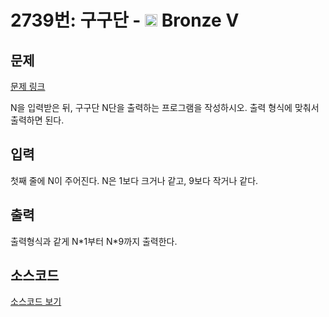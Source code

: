 # 2739번: 구구단 - <img src="https://static.solved.ac/tier_small/1.svg" style="height:20px" /> Bronze V

<!-- performance -->

<!-- 문제 제출 후 깃허브에 푸시를 했을 때 제출한 코드의 성능이 입력될 공간입니다.-->

<!-- end -->

## 문제

[문제 링크](https://boj.kr/2739)


<p>N을 입력받은 뒤, 구구단 N단을 출력하는 프로그램을 작성하시오. 출력 형식에 맞춰서 출력하면 된다.</p>



## 입력


<p>첫째 줄에 N이 주어진다. N은 1보다 크거나 같고, 9보다 작거나 같다.</p>



## 출력


<p>출력형식과 같게 N*1부터 N*9까지 출력한다.</p>



## 소스코드

[소스코드 보기](구구단.cs)